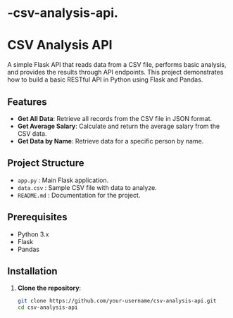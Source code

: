 # -csv-analysis-api.
# CSV Analysis API

A simple Flask API that reads data from a CSV file, performs basic analysis, and provides the results through API endpoints. This project demonstrates how to build a basic RESTful API in Python using Flask and Pandas.

## Features

- **Get All Data**: Retrieve all records from the CSV file in JSON format.
- **Get Average Salary**: Calculate and return the average salary from the CSV data.
- **Get Data by Name**: Retrieve data for a specific person by name.

## Project Structure

- `app.py` : Main Flask application.
- `data.csv` : Sample CSV file with data to analyze.
- `README.md` : Documentation for the project.

## Prerequisites

- Python 3.x
- Flask
- Pandas

## Installation

1. **Clone the repository**:
   ```bash
   git clone https://github.com/your-username/csv-analysis-api.git
   cd csv-analysis-api
